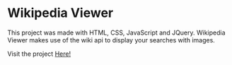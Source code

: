 Wikipedia Viewer
======

This project was made with HTML, CSS, JavaScript and JQuery.
Wikipedia Viewer makes use of the wiki api to
display your searches with images.

Visit the project [Here!](https://wikidisplay.herokuapp.com/)
